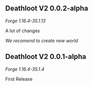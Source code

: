 ## Deathloot V2 0.0.2-alpha

_Forge 1.16.4-35.1.13_

A lot of changes

_We recomend to create new world_

## Deathloot V2 0.0.1-alpha

_Forge 1.16.4-35.1.4_

First Release
